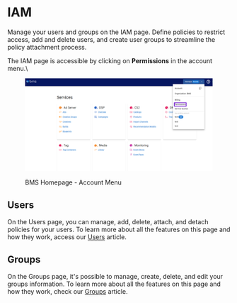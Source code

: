 # IAM

Manage your users and groups on the IAM page. Define policies to restrict access, add and delete users, and create user groups to streamline the policy attachment process.&#x20;

The IAM page is accessible by clicking on **Permissions** in the account menu.\


<figure><img src="../../.gitbook/assets/image (33).png" alt=""><figcaption><p>BMS Homepage - Account Menu</p></figcaption></figure>

## Users

On the Users page, you can manage, add, delete, attach, and detach policies for your users. To learn more about all the features on this page and how they work, access our [Users](users.md) article.

## Groups

On the Groups page, it's possible to manage, create, delete, and edit your groups information. To learn more about all the features on this page and how they work, check our [Groups](groups.md) article.
